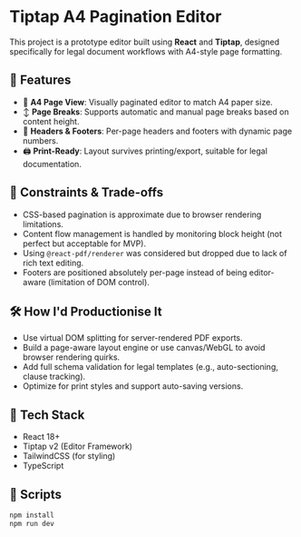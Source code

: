 # Tiptap A4 Pagination Editor

This project is a prototype editor built using **React** and **Tiptap**, designed specifically for legal document workflows with A4-style page formatting.

## 🧩 Features

- 📄 **A4 Page View**: Visually paginated editor to match A4 paper size.
- ↕️ **Page Breaks**: Supports automatic and manual page breaks based on content height.
- 🧾 **Headers & Footers**: Per-page headers and footers with dynamic page numbers.
- 🖨️ **Print-Ready**: Layout survives printing/export, suitable for legal documentation.

## 🚧 Constraints & Trade-offs

- CSS-based pagination is approximate due to browser rendering limitations.
- Content flow management is handled by monitoring block height (not perfect but acceptable for MVP).
- Using `@react-pdf/renderer` was considered but dropped due to lack of rich text editing.
- Footers are positioned absolutely per-page instead of being editor-aware (limitation of DOM control).

## 🛠️ How I'd Productionise It

- Use virtual DOM splitting for server-rendered PDF exports.
- Build a page-aware layout engine or use canvas/WebGL to avoid browser rendering quirks.
- Add full schema validation for legal templates (e.g., auto-sectioning, clause tracking).
- Optimize for print styles and support auto-saving versions.

## 🧪 Tech Stack

- React 18+
- Tiptap v2 (Editor Framework)
- TailwindCSS (for styling)
- TypeScript

## 🧰 Scripts

```bash
npm install
npm run dev
